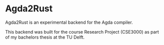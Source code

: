 # Agda2Rust

Agda2Rust is an experimental backend for the Agda compiler.

This backend was built for the course Research Project (CSE3000) as part of my bachelors thesis at the TU Delft.